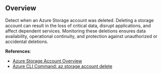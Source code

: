 ## Overview

Detect when an Azure Storage account was deleted. Deleting a storage account can result in the loss of critical data, disrupt applications, and affect dependent services. Monitoring these deletions ensures data availability, operational continuity, and protection against unauthorized or accidental deletions.

**References**:
- [Azure Storage Account Overview](https://learn.microsoft.com/en-us/azure/storage/common/storage-account-overview)
- [Azure CLI Command: az storage account delete](https://learn.microsoft.com/en-us/cli/azure/storage/account#az-storage-account-delete)
